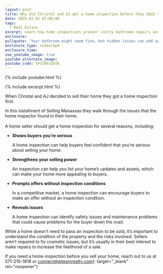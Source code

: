 ```yaml
---
layout: post
title: Why did Christal and AJ get a home inspection before they SOLD their home?
date: 2025-01-02 07:00:00
tags:
  - Real Estate
excerpt: Learn how home inspections prevent costly bathroom repairs and hidden leaks.
enclosure:
pullquote: 'Your bathroom might seem fine, but hidden issues can add up. '
enclosure_type: video/mp4
enclosure_time:
use_youtube_image: true
youtube_alternate_image:
youtube_code: YP3lNXvZ6Y8
---
```

{% include youtube.html %}

{% include excerpt.html %}

When Christal and AJ decided to sell their home they got a home inspection first.

In this installment of Selling Manassas they walk through the issues that the home inspector found in their home.<br><br>A home seller should get a home inspection for several reasons, including:

* **Shows buyers you’re serious**

  A home inspection can help buyers feel confident that you’re serious about selling your home.

* **Strengthens your selling power**

  An inspection can help you list your home’s updates and assets, which can make your home more appealing to buyers.

* **Prompts offers without inspection conditions**

  In a competitive market, a home inspection can encourage buyers to make an offer without an inspection condition.

* **Reveals issues**

  A home inspection can identify safety issues and maintenance problems that could cause problems for the buyer down the road.

While a home doesn’t need to pass an inspection to be sold, it’s important to understand the condition of the property and the risks involved. Sellers aren’t required to fix cosmetic issues, but it’s usually in their best interest to make repairs to increase the likelihood of a sale.

If you need a home inspection before you sell your home, reach out to us at 571-210-1818 or [connect@ajteamrealty.com](mailto:connect@ajteamrealty.com){: target="_blank" rel="noopener"}